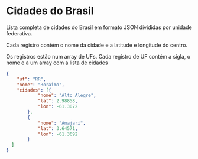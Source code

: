 # Cidades do Brasil
Lista completa de cidades do Brasil em formato JSON divididas por unidade federativa.

Cada registro contém o nome da cidade e a latitude e longitude do centro.

Os registros estão num array de UFs. Cada registro de UF contém a sigla, o nome e a um array com a lista de cidades

```json
{
	"uf": "RR",
	"nome": "Roraima",
	"cidades": [{
			"nome": "Alto Alegre",
			"lat": 2.98858,
			"lon": -61.3072
		},
		{
			"nome": "Amajari",
			"lat": 3.64571,
			"lon": -61.3692
		}
  ]
}
```
